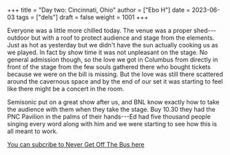 +++
title = "Day two: Cincinnati, Ohio"
author = ["Ebo H"]
date = 2023-06-03
tags = ["dels"]
draft = false
weight = 1001
+++

Everyone was a little more chilled today. The venue was a proper shed---outdoor but with a roof to protect audience and stage from the elements. Just as hot as yesterday but we didn't have the sun actually cooking us as we played. In fact by show time it was not unpleasant on the stage. No general admission though, so the love we got in Columbus from directly in front of the stage from the few souls gathered there who bought tickets because we were on the bill is missing. But the love was still there scattered around the cavernous space and by the end of our set it was starting to feel like there might be a concert in the room.

Semisonic put on a great show after us, and BNL know exactly how to take the audience with them when they take the stage. Buy 10.30 they had the PNC Pavilion in the palms of their hands---Ed had five thousand people singing every word along with him and we were starting to see how this is all meant to work.

[You can subcribe to Never Get Off The Bus here](https://never-get-off-the-bus.ghost.io/#/portal/)
